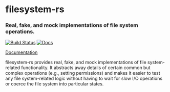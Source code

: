 # filesystem-rs

### Real, fake, and mock implementations of file system operations.

[![Build Status](https://travis-ci.org/iredelmeier/filesystem-rs.svg?branch=master)](https://travis-ci.org/iredelmeier/filesystem-rs) [![Docs](https://docs.rs/filesystem/badge.svg)](https://docs.rs/filesystem)

[Documentation](https://docs.rs/filesystem)

filesystem-rs provides real, fake, and mock implementations of file system-related functionality. It abstracts away details of certain common but complex operations (e.g., setting permissions) and makes it easier to test any file system-related logic without having to wait for slow I/O operations or coerce the file system into particular states.
